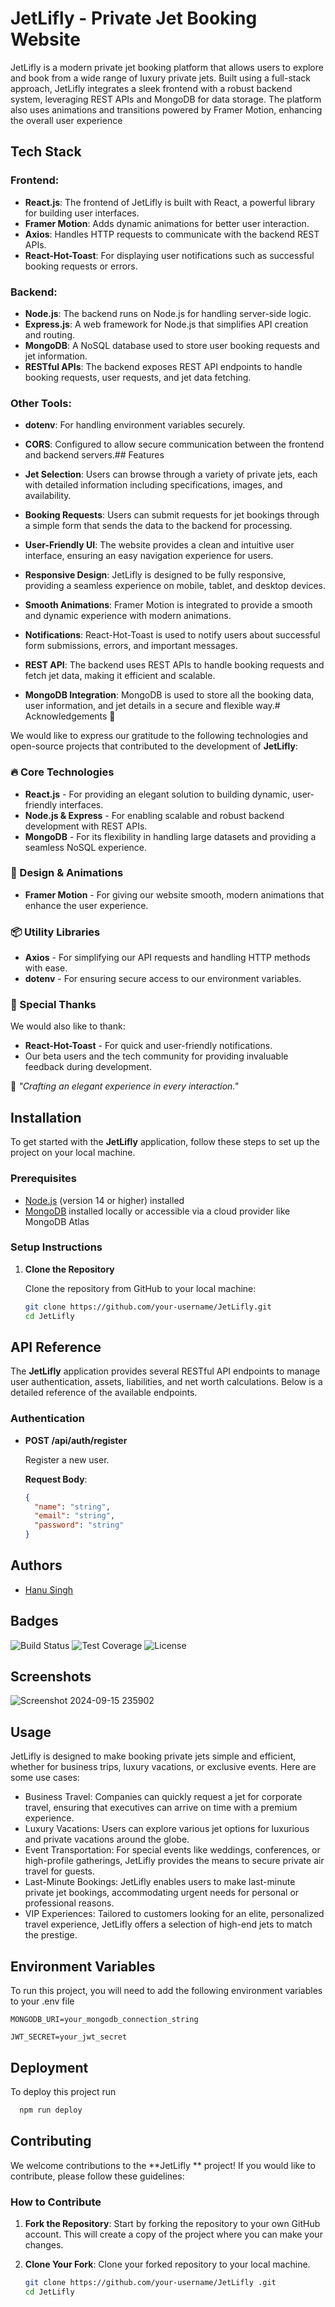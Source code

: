
# JetLifly - Private Jet Booking Website

JetLifly is a modern private jet booking platform that allows users to explore and book from a wide range of luxury private jets. Built using a full-stack approach, JetLifly integrates a sleek frontend with a robust backend system, leveraging REST APIs and MongoDB for data storage. The platform also uses animations and transitions powered by Framer Motion, enhancing the overall user experience

## Tech Stack

### Frontend:
- **React.js**: The frontend of JetLifly is built with React, a powerful library for building user interfaces.
- **Framer Motion**: Adds dynamic animations for better user interaction.
- **Axios**: Handles HTTP requests to communicate with the backend REST APIs.
- **React-Hot-Toast**: For displaying user notifications such as successful booking requests or errors.

### Backend:
- **Node.js**: The backend runs on Node.js for handling server-side logic.
- **Express.js**: A web framework for Node.js that simplifies API creation and routing.
- **MongoDB**: A NoSQL database used to store user booking requests and jet information.
- **RESTful APIs**: The backend exposes REST API endpoints to handle booking requests, user requests, and jet data fetching.

### Other Tools:
- **dotenv**: For handling environment variables securely.
- **CORS**: Configured to allow secure communication between the frontend and backend servers.## Features

- **Jet Selection**: Users can browse through a variety of private jets, each with detailed information including specifications, images, and availability.
- **Booking Requests**: Users can submit requests for jet bookings through a simple form that sends the data to the backend for processing.
- **User-Friendly UI**: The website provides a clean and intuitive user interface, ensuring an easy navigation experience for users.
- **Responsive Design**: JetLifly is designed to be fully responsive, providing a seamless experience on mobile, tablet, and desktop devices.
- **Smooth Animations**: Framer Motion is integrated to provide a smooth and dynamic experience with modern animations.
- **Notifications**: React-Hot-Toast is used to notify users about successful form submissions, errors, and important messages.
- **REST API**: The backend uses REST APIs to handle booking requests and fetch jet data, making it efficient and scalable.
- **MongoDB Integration**: MongoDB is used to store all the booking data, user information, and jet details in a secure and flexible way.# Acknowledgements 🖤

We would like to express our gratitude to the following technologies and open-source projects that contributed to the development of **JetLifly**:

### 🔥 Core Technologies
- **React.js** - For providing an elegant solution to building dynamic, user-friendly interfaces.
- **Node.js & Express** - For enabling scalable and robust backend development with REST APIs.
- **MongoDB** - For its flexibility in handling large datasets and providing a seamless NoSQL experience.
  
### 🎨 Design & Animations
- **Framer Motion** - For giving our website smooth, modern animations that enhance the user experience.
  
### 📦 Utility Libraries
- **Axios** - For simplifying our API requests and handling HTTP methods with ease.
- **dotenv** - For ensuring secure access to our environment variables.

### 🙌 Special Thanks
We would also like to thank:
- **React-Hot-Toast** - For quick and user-friendly notifications.
- Our beta users and the tech community for providing invaluable feedback during development.

🖤 *"Crafting an elegant experience in every interaction."* 
## Installation

To get started with the **JetLifly** application, follow these steps to set up the project on your local machine.

### Prerequisites

- [Node.js](https://nodejs.org/) (version 14 or higher) installed
- [MongoDB](https://www.mongodb.com/) installed locally or accessible via a cloud provider like MongoDB Atlas

### Setup Instructions

1. **Clone the Repository**

   Clone the repository from GitHub to your local machine:

   ```bash
   git clone https://github.com/your-username/JetLifly.git
   cd JetLifly
## API Reference

The **JetLifly** application provides several RESTful API endpoints to manage user authentication, assets, liabilities, and net worth calculations. Below is a detailed reference of the available endpoints.

### Authentication

- **POST /api/auth/register**
  
  Register a new user.

  **Request Body**:
  ```json
  {
    "name": "string",
    "email": "string",
    "password": "string"
  }

## Authors

- [Hanu Singh](https://github.com/iknowaditya)


## Badges


![Build Status](https://img.shields.io/github/workflow/status/your-username/net-worth-calculator/CI)
![Test Coverage](https://img.shields.io/codecov/c/github/iknowaditya/net-worth-calculator)
![License](https://img.shields.io/github/license/iknowaditya/net-worth-calculator)

## Screenshots


![Screenshot 2024-09-15 235902](https://github.com/user-attachments/assets/a96e3cf4-285a-41ac-8299-ac70f28591d7)

## Usage

JetLifly is designed to make booking private jets simple and efficient, whether for business trips, luxury vacations, or exclusive events. Here are some use cases:

- Business Travel: Companies can quickly request a jet for corporate travel, ensuring that executives can arrive on time with a premium experience.
- Luxury Vacations: Users can explore various jet options for luxurious and private vacations around the globe.
- Event Transportation: For special events like weddings, conferences, or high-profile gatherings, JetLifly provides the means to secure private air travel for guests.
- Last-Minute Bookings: JetLifly enables users to make last-minute private jet bookings, accommodating urgent needs for personal or professional reasons.
- VIP Experiences: Tailored to customers looking for an elite, personalized travel experience, JetLifly offers a selection of high-end jets to match the prestige.

## Environment Variables

To run this project, you will need to add the following environment variables to your .env file

`MONGODB_URI=your_mongodb_connection_string`

`JWT_SECRET=your_jwt_secret`


## Deployment

To deploy this project run

```bash
  npm run deploy
```

## Contributing

We welcome contributions to the **JetLifly ** project! If you would like to contribute, please follow these guidelines:

### How to Contribute

1. **Fork the Repository**: Start by forking the repository to your own GitHub account. This will create a copy of the project where you can make your changes.

2. **Clone Your Fork**: Clone your forked repository to your local machine.
   ```bash
   git clone https://github.com/your-username/JetLifly .git
   cd JetLifly 
